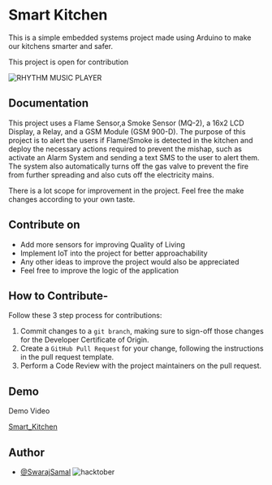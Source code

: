 
# Smart Kitchen 

This is a simple embedded systems project made using Arduino to make our kitchens smarter and safer.

This project is open for contribution

![RHYTHM MUSIC PLAYER](https://cdn.discordapp.com/attachments/896728249110003813/896728308669112360/Smart_Kitchen.png)

## Documentation

This project uses a Flame Sensor,a Smoke Sensor (MQ-2), a 16x2 LCD Display, a Relay, and a GSM Module (GSM 900-D). The purpose of this project is to alert the users if Flame/Smoke is detected in the kitchen and deploy the necessary actions required to prevent the mishap, such as activate an Alarm System and sending a text SMS to the user to alert them. The system also automatically turns off the gas valve to prevent the fire from further spreading and also cuts off the electricity mains.

There is a lot scope for improvement in the project. Feel free the make changes according to your own taste.  

  


  
## Contribute on

 - Add more sensors for improving Quality of Living
 - Implement IoT into the project for better approachability
 - Any other ideas to improve the project would also be appreciated
 - Feel free to improve the logic of the application



## How to Contribute-
Follow these 3 step process for contributions:

1. Commit changes to a `git branch`, making sure to sign-off those changes for the Developer Certificate of Origin.
2. Create a `GitHub Pull Request` for your change, following the instructions in the pull request template.
3. Perform a Code Review with the project maintainers on the pull request.


## Demo

Demo Video

[Smart_Kitchen](https://drive.google.com/file/d/1sMgKU21WCWhZRIGa144HSuEa9Dr45tjK/view?usp=sharing)



## Author

- [@SwarajSamal](https://github.com/SwarajSamal)
![hacktober](https://hacktoberfest.digitalocean.com/_nuxt/img/logo-hacktoberfest-full2.aa1e9d9.svg)
